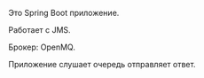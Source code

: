 Это Spring Boot приложение.

Работает с JMS.

Брокер: OpenMQ.

Приложение слушает очередь отправляет ответ.


